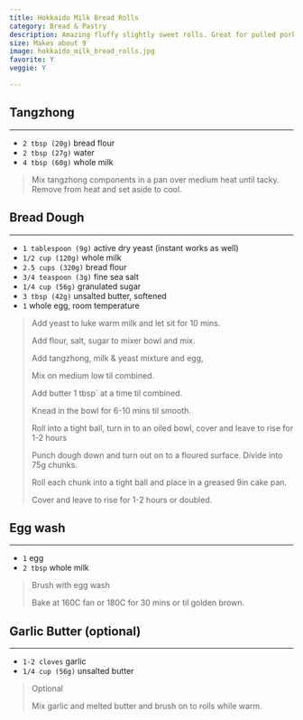 ```yaml
---
title: Hokkaido Milk Bread Rolls 
category: Bread & Pastry
description: Amazing fluffy slightly sweet rolls. Great for pulled pork. 
size: Makes about 9
image: hokkaido_milk_bread_rolls.jpg
favorite: Y
veggie: Y

--- 
```


## Tangzhong

---

* `2 tbsp (20g)` bread flour
* `2 tbsp (27g)` water
* `4 tbsp (60g)` whole milk

> Mix tangzhong components in a pan over medium heat until tacky. Remove from heat and set aside to cool.

## Bread Dough 

---

* `1 tablespoon (9g)` active dry yeast (instant works as well)
* `1/2 cup (120g)` whole milk
* `2.5 cups (320g)` bread flour
* `3/4 teaspoon (3g)` fine sea salt
* `1/4 cup (56g)` granulated sugar
* `3 tbsp (42g)` unsalted butter, softened
* `1` whole egg, room temperature

> Add yeast to luke warm milk and let sit for 10 mins.
>
> Add flour, salt, sugar to mixer bowl and mix.
>
> Add tangzhong, milk & yeast mixture and egg,
>
> Mix on medium low til combined.
>
> Add butter 1 tbsp` at a time til combined.
>
> Knead in the bowl for 6-10 mins til smooth.
>
> Roll into a tight ball, turn in to an oiled bowl, cover and leave to rise for 1-2 hours
>
> Punch dough down and turn out on to a floured surface. Divide into 75g chunks.
>
> Roll each chunk into a tight ball and place in a greased 9in cake pan.
>
> Cover and leave to rise for 1-2 hours or doubled.

## Egg wash

---

* `1` egg
* `2 tbsp` whole milk

> Brush with egg wash
>
> Bake at 160C fan or 180C for 30 mins or til golden brown.

## Garlic Butter (optional) 

---

* `1-2 cloves` garlic
* `1/4 cup (56g)` unsalted butter

> Optional
>
> Mix garlic and melted butter and brush on to rolls while warm.
 